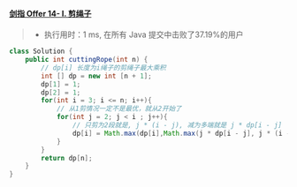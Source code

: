 #### [剑指 Offer 14- I. 剪绳子](https://leetcode-cn.com/problems/jian-sheng-zi-lcof/)

> - 执行用时：1 ms, 在所有 Java 提交中击败了37.19%的用户

```java
class Solution {
    public int cuttingRope(int n) {
        // dp[i] 长度为i绳子的剪绳子最大乘积
        int [] dp = new int [n + 1];
        dp[1] = 1;
        dp[2] = 1;
        for(int i = 3; i <= n; i++){
            // 从1剪情况一定不是最优，就从2开始了
            for(int j = 2; j < i ; j++){
                // 只剪为2段就是, j * (i - j), 减为多端就是 j * dp[i - j]
                dp[i] = Math.max(dp[i],Math.max(j * dp[i - j], j * (i - j)));
            }
        }
        return dp[n];
    }
}
```

